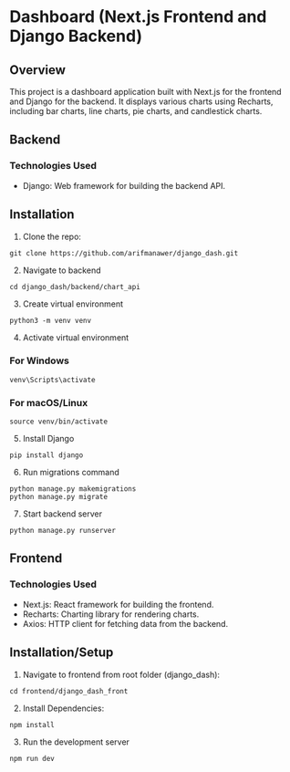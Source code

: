 # Dashboard (Next.js Frontend and Django Backend)

## Overview

This project is a dashboard application built with Next.js for the frontend and Django for the backend. It displays various charts using Recharts, including bar charts, line charts, pie charts, and candlestick charts.

## Backend

### Technologies Used

- Django: Web framework for building the backend API.

## Installation

1. Clone the repo:

```
git clone https://github.com/arifmanawer/django_dash.git
```

2. Navigate to backend

```
cd django_dash/backend/chart_api
```

3. Create virtual environment

```
python3 -m venv venv
```

4. Activate virtual environment

### For Windows

```
venv\Scripts\activate
```

### For macOS/Linux

```
source venv/bin/activate
```

5. Install Django

```
pip install django
```

6. Run migrations command

```
python manage.py makemigrations
python manage.py migrate
```

7. Start backend server

```
python manage.py runserver
```

## Frontend

### Technologies Used

- Next.js: React framework for building the frontend.
- Recharts: Charting library for rendering charts.
- Axios: HTTP client for fetching data from the backend.

## Installation/Setup

1. Navigate to frontend from root folder (django_dash):

```
cd frontend/django_dash_front
```

2. Install Dependencies:

```
npm install
```

3. Run the development server

```
npm run dev
```
